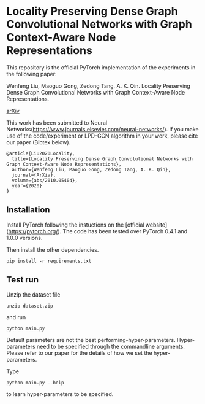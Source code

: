 # Locality Preserving Dense Graph Convolutional Networks with Graph Context-Aware Node Representations

This repository is the official PyTorch implementation of the experiments in the following paper: 

Wenfeng Liu, Maoguo Gong, Zedong Tang, A. K. Qin. Locality Preserving Dense Graph Convolutional Networks with Graph Context-Aware Node Representations.

[arXiv](https://arxiv.org/abs/2010.05404) 

This work has been submitted to Neural Networks(https://www.journals.elsevier.com/neural-networks/). If you make use of the code/experiment or LPD-GCN algorithm in your work, please cite our paper (Bibtex below).
```
@article{Liu2020Locality,
  title={Locality Preserving Dense Graph Convolutional Networks with Graph Context-Aware Node Representations},
  author={Wenfeng Liu, Maoguo Gong, Zedong Tang, A. K. Qin},
  journal={ArXiv},
  volume={abs/2010.05404},
  year={2020}
}
```

## Installation
Install PyTorch following the instuctions on the [official website] (https://pytorch.org/). The code has been tested over PyTorch 0.4.1 and 1.0.0 versions.

Then install the other dependencies.
```
pip install -r requirements.txt
```

## Test run
Unzip the dataset file
```
unzip dataset.zip
```

and run

```
python main.py
```

Default parameters are not the best performing-hyper-parameters. Hyper-parameters need to be specified through the commandline arguments. Please refer to our paper for the details of how we set the hyper-parameters.

Type

```
python main.py --help
```

to learn hyper-parameters to be specified.

